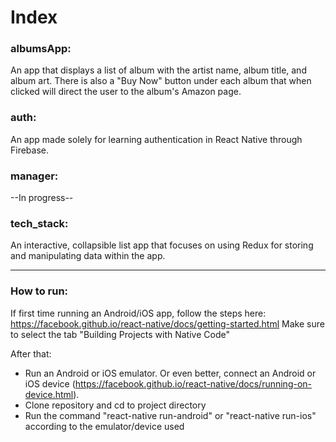 # Index

### albumsApp:
An app that displays a list of album with the artist name, album title, and album art. There is also a "Buy Now" button under each album that when clicked will direct the user to the album's Amazon page. 

### auth:
An app made solely for learning authentication in React Native through Firebase.

### manager:
--In progress--

### tech_stack:
An interactive, collapsible list app that focuses on using Redux for storing and manipulating data within the app. 

---

### How to run:

If first time running an Android/iOS app, follow the steps here: https://facebook.github.io/react-native/docs/getting-started.html Make sure to select the tab "Building Projects with Native Code"

After that: 
- Run an Android or iOS emulator. Or even better, connect an Android or iOS device 
  (https://facebook.github.io/react-native/docs/running-on-device.html).
- Clone repository and cd to project directory
- Run the command "react-native run-android" or "react-native run-ios" according to the emulator/device used
